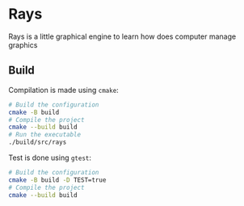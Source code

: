 # Rays

Rays is a little graphical engine to learn how does computer manage graphics

## Build

Compilation is made using `cmake`:

```bash
# Build the configuration
cmake -B build
# Compile the project
cmake --build build
# Run the executable
./build/src/rays
```

Test is done using `gtest`:

```bash
# Build the configuration
cmake -B build -D TEST=true
# Compile the project
cmake --build build
```